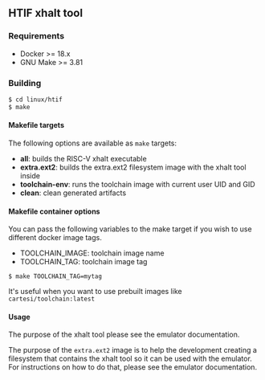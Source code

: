 ## HTIF xhalt tool

### Requirements

- Docker >= 18.x
- GNU Make >= 3.81

### Building

```bash
$ cd linux/htif
$ make
```

#### Makefile targets

The following options are available as `make` targets:

- **all**: builds the RISC-V xhalt executable
- **extra.ext2**: builds the extra.ext2 filesystem image with the xhalt tool inside
- **toolchain-env**: runs the toolchain image with current user UID and GID
- **clean**: clean generated artifacts

#### Makefile container options

You can pass the following variables to the make target if you wish to use different docker image tags.

- TOOLCHAIN\_IMAGE: toolchain image name
- TOOLCHAIN\_TAG: toolchain image tag

```
$ make TOOLCHAIN_TAG=mytag
```

It's useful when you want to use prebuilt images like `cartesi/toolchain:latest`

#### Usage

The purpose of the xhalt tool please see the emulator documentation.

The purpose of the `extra.ext2` image is to help the development creating a filesystem that contains the xhalt tool so it can be used with the emulator. For instructions on how to do that, please see the emulator documentation.
